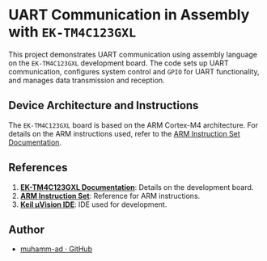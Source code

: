 # UART Communication in Assembly with `EK-TM4C123GXL`

This project demonstrates UART communication using assembly language on the `EK-TM4C123GXL` development board. The code sets up UART communication, configures system control and `GPIO` for UART functionality, and manages data transmission and reception.

## Device Architecture and Instructions

The `EK-TM4C123GXL` board is based on the ARM Cortex-M4 architecture. For details on the ARM instructions used, refer to the [ARM Instruction Set Documentation](https://developer.arm.com/documentation/ddi0439/b/Programmers-Model/Instruction-set-summary/Cortex-M4-instructions?lang=en).

## References

1. **[EK-TM4C123GXL Documentation](https://www.ti.com/lit/ds/spms376e/spms376e.pdf)**: Details on the development board.
2. **[ARM Instruction Set](https://developer.arm.com/documentation/ddi0439/b/Programmers-Model/Instruction-set-summary/Cortex-M4-instructions?lang=en)**: Reference for ARM instructions.
3. **[Keil µVision IDE](https://www.keil.com/)**: IDE used for development.

## Author

* [muhamm-ad · GitHub](https://github.com/muhamm-ad)
